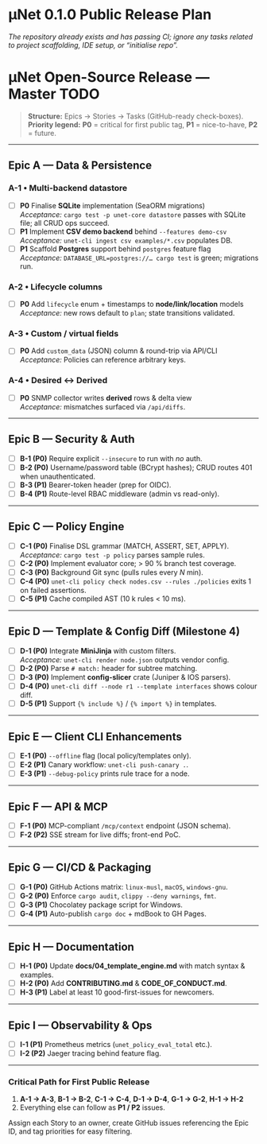 # μNet 0.1.0 Public Release Plan  
_The repository already exists and has passing CI; ignore any tasks related to project
scaffolding, IDE setup, or “initialise repo”._

# μNet Open-Source Release — Master TODO

> **Structure:** Epics → Stories → Tasks (GitHub-ready check-boxes).  
> **Priority legend:** **P0** = critical for first public tag, **P1** = nice-to-have, **P2** = future.

---

## Epic A — Data & Persistence

### A-1 • Multi-backend datastore
- [ ] **P0** Finalise **SQLite** implementation (SeaORM migrations)  
      _Acceptance:_ `cargo test -p unet-core datastore` passes with SQLite file; all CRUD ops succeed.
- [ ] **P1** Implement **CSV demo backend** behind `--features demo-csv`  
      _Acceptance:_ `unet-cli ingest csv examples/*.csv` populates DB.
- [ ] **P1** Scaffold **Postgres** support behind `postgres` feature flag  
      _Acceptance:_ `DATABASE_URL=postgres://… cargo test` is green; migrations run.

### A-2 • Lifecycle columns
- [ ] **P0** Add `lifecycle` enum + timestamps to **node/link/location** models  
      _Acceptance:_ new rows default to `plan`; state transitions validated.

### A-3 • Custom / virtual fields
- [ ] **P0** Add `custom_data` (JSON) column & round-trip via API/CLI  
      _Acceptance:_ Policies can reference arbitrary keys.

### A-4 • Desired ↔ Derived
- [ ] **P0** SNMP collector writes **derived** rows & delta view  
      _Acceptance:_ mismatches surfaced via `/api/diffs`.

---

## Epic B — Security & Auth

- [ ] **B-1 (P0)** Require explicit `--insecure` to run with _no_ auth.  
- [ ] **B-2 (P0)** Username/password table (BCrypt hashes); CRUD routes 401 when unauthenticated.  
- [ ] **B-3 (P1)** Bearer-token header (prep for OIDC).  
- [ ] **B-4 (P1)** Route-level RBAC middleware (admin vs read-only).

---

## Epic C — Policy Engine

- [ ] **C-1 (P0)** Finalise DSL grammar (MATCH, ASSERT, SET, APPLY).  
      _Acceptance:_ `cargo test -p policy` parses sample rules.
- [ ] **C-2 (P0)** Implement evaluator core; > 90 % branch test coverage.  
- [ ] **C-3 (P0)** Background Git sync (pulls rules every _N_ min).  
- [ ] **C-4 (P0)** `unet-cli policy check nodes.csv --rules ./policies` exits 1 on failed assertions.  
- [ ] **C-5 (P1)** Cache compiled AST (10 k rules < 10 ms).

---

## Epic D — Template & Config Diff (Milestone 4)

- [ ] **D-1 (P0)** Integrate **MiniJinja** with custom filters.  
      _Acceptance:_ `unet-cli render node.json` outputs vendor config.
- [ ] **D-2 (P0)** Parse `# match:` header for subtree matching.  
- [ ] **D-3 (P0)** Implement **config-slicer** crate (Juniper & IOS parsers).  
- [ ] **D-4 (P0)** `unet-cli diff --node r1 --template interfaces` shows colour diff.  
- [ ] **D-5 (P1)** Support `{% include %}` / `{% import %}` in templates.

---

## Epic E — Client CLI Enhancements

- [ ] **E-1 (P0)** `--offline` flag (local policy/templates only).  
- [ ] **E-2 (P1)** Canary workflow: `unet-cli push-canary .`.  
- [ ] **E-3 (P1)** `--debug-policy` prints rule trace for a node.

---

## Epic F — API & MCP

- [ ] **F-1 (P0)** MCP-compliant `/mcp/context` endpoint (JSON schema).  
- [ ] **F-2 (P2)** SSE stream for live diffs; front-end PoC.

---

## Epic G — CI/CD & Packaging

- [ ] **G-1 (P0)** GitHub Actions matrix: `linux-musl`, `macOS`, `windows-gnu`.  
- [ ] **G-2 (P0)** Enforce `cargo audit`, `clippy --deny warnings`, `fmt`.  
- [ ] **G-3 (P1)** Chocolatey package script for Windows.  
- [ ] **G-4 (P1)** Auto-publish `cargo doc` + mdBook to GH Pages.

---

## Epic H — Documentation

- [ ] **H-1 (P0)** Update **docs/04_template_engine.md** with match syntax & examples.  
- [ ] **H-2 (P0)** Add **CONTRIBUTING.md** & **CODE_OF_CONDUCT.md**.  
- [ ] **H-3 (P1)** Label at least 10 good-first-issues for newcomers.

---

## Epic I — Observability & Ops

- [ ] **I-1 (P1)** Prometheus metrics (`unet_policy_eval_total` etc.).  
- [ ] **I-2 (P2)** Jaeger tracing behind feature flag.

---

### **Critical Path for First Public Release**

1. **A-1 → A-3**, **B-1 → B-2**, **C-1 → C-4**, **D-1 → D-4**, **G-1 → G-2**, **H-1 → H-2**  
2. Everything else can follow as **P1 / P2** issues.

Assign each Story to an owner, create GitHub issues referencing the Epic ID, and tag priorities for easy filtering.

